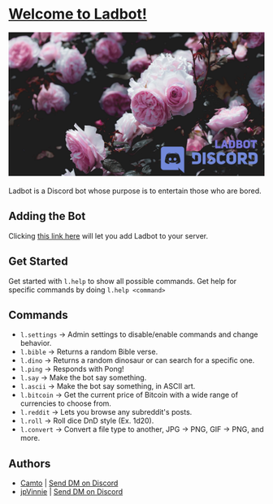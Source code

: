 # [Welcome to Ladbot!](https://github.com/Camto/Lad)

![ladbot banner](./Images/Banner.png)

Ladbot is a Discord bot whose purpose is to entertain those who are bored.

## Adding the Bot

Clicking [this link here](https://discord.com/api/oauth2/authorize?client_id=709644595104972890&permissions=8&scope=bot) will let you add Ladbot to your server.

## Get Started 

Get started with `l.help` to show all possible commands. Get help for specific commands by doing `l.help <command>`

## Commands

* `l.settings` → Admin settings to disable/enable commands and change behavior.
* `l.bible` → Returns a random Bible verse.
* `l.dino` → Returns a random dinosaur or can search for a specific one.
* `l.ping` → Responds with Pong!
* `l.say` → Make the bot say something.
* `l.ascii` → Make the bot say something, in ASCII art.
* `l.bitcoin` → Get the current price of Bitcoin with a wide range of currencies to choose from.
* `l.reddit` → Lets you browse any subreddit's posts. 
* `l.roll` → Roll dice DnD style (Ex. 1d20).
* `l.convert` → Convert a file type to another, JPG -> PNG, GIF -> PNG, and more.

## Authors

* [Camto](https://github.com/Camto) | [Send DM on Discord](https://discord.com/users/345300752975003649)
* [jpVinnie](https://github.com/jpVinnie) | [Send DM on Discord](https://discordapp.com/users/294518633541926912)
